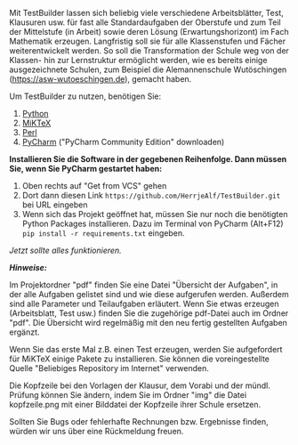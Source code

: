 Mit TestBuilder lassen sich beliebig viele verschiedene Arbeitsblätter, Test, Klausuren usw. für fast alle Standardaufgaben der Oberstufe und zum Teil der Mittelstufe (in Arbeit) sowie deren Lösung (Erwartungshorizont) im Fach Mathematik erzeugen. Langfristig soll sie für alle Klassenstufen und Fächer weiterentwickelt werden.
So soll die Transformation der Schule weg von der Klassen- hin zur Lernstruktur ermöglicht werden, wie es bereits einige ausgezeichnete Schulen, zum Beispiel die Alemannenschule Wutöschingen  (https://asw-wutoeschingen.de), gemacht haben. 

Um TestBuilder zu nutzen, benötigen Sie:
1. [Python](https://www.python.org/downloads/)
2. [MiKTeX](https://miktex.org/download)
3. [Perl](https://strawberryperl.com/)
4. [PyCharm](https://www.jetbrains.com/de-de/pycharm/download)    ("PyCharm Community Edition" downloaden)

**Installieren Sie die Software in der gegebenen Reihenfolge. Dann müssen Sie, wenn Sie PyCharm gestartet haben:**
1. Oben rechts auf "Get from VCS" gehen
2. Dort dann diesen Link `https://github.com/HerrjeAlf/TestBuilder.git` bei URL eingeben
3. Wenn sich das Projekt geöffnet hat, müssen Sie nur noch die benötigten Python Packages installieren. 
Dazu im Terminal von PyCharm (Alt+F12) `pip install -r requirements.txt` eingeben.

*Jetzt sollte alles funktionieren.*

***Hinweise:***

Im Projektordner "pdf" finden Sie eine Datei "Übersicht der Aufgaben", in der alle Aufgaben gelistet sind und wie diese 
aufgerufen werden. Außerdem sind alle Parameter und Teilaufgaben erläutert. Wenn Sie etwas erzeugen (Arbeitsblatt, Test usw.) 
finden Sie die zugehörige pdf-Datei auch im Ordner "pdf". 
Die Übersicht wird regelmäßig mit den neu fertig gestellten Aufgaben ergänzt. 

Wenn Sie das erste Mal z.B. einen Test erzeugen, werden Sie aufgefordert für MiKTeX einige Pakete zu installieren.
Sie können die voreingestellte Quelle "Beliebiges Repository im Internet" verwenden.

Die Kopfzeile bei den Vorlagen der Klausur, dem Vorabi und der mündl. Prüfung können Sie ändern, indem Sie im Ordner "img" die Datei kopfzeile.png mit einer Bilddatei der Kopfzeile ihrer Schule ersetzen.

Sollten Sie Bugs oder fehlerhafte Rechnungen bzw. Ergebnisse finden, würden wir uns über eine Rückmeldung freuen.
